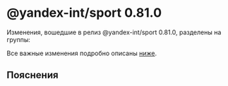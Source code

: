# @yandex-int/sport 0.81.0

<!-- ЧЕЛОВЕЧЕСКОЕ ВСТУПЛЕНИЕ -->

Изменения, вошедшие в релиз @yandex-int/sport 0.81.0, разделены на группы:

Все важные изменения подробно описаны [ниже](#Пояснения).

## Пояснения


